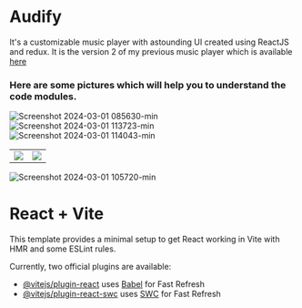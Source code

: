 # Audify

It's a customizable music player with astounding UI created using ReactJS and redux. It is the version 2 of my previous music player which is available [here](https://github.com/Super7000/My-Second-UI)

<h3>Here are some pictures which will help you to understand the code modules.</h3>

![Screenshot 2024-03-01 085630-min](https://github.com/Super7000/A-Music-Player/assets/86580414/8206d7a6-1616-4c67-8c2c-2a549b42738b)
![Screenshot 2024-03-01 113723-min](https://github.com/Super7000/A-Music-Player/assets/86580414/0dbfc646-b832-402d-b76e-9f687ef80ee3)
![Screenshot 2024-03-01 114043-min](https://github.com/Super7000/A-Music-Player/assets/86580414/0313909c-b4cc-4da0-89f3-5b24c48eb1ca)

<table>
  <tr>
    <td>      
      <img src="https://github.com/Super7000/A-Music-Player/assets/86580414/2e7b5cd2-4eae-4ffd-b3dd-2be93085831a">
    </td>
    <td>
      <img src="https://github.com/Super7000/A-Music-Player/assets/86580414/c3cae993-3683-48b1-936a-bcd0cc1e8b1a">
    </td>
  </tr>
</table>

![Screenshot 2024-03-01 105720-min](https://github.com/Super7000/A-Music-Player/assets/86580414/4a520cd4-d50d-45e3-b51b-3efb9173889b)

# React + Vite

This template provides a minimal setup to get React working in Vite with HMR and some ESLint rules.

Currently, two official plugins are available:

- [@vitejs/plugin-react](https://github.com/vitejs/vite-plugin-react/blob/main/packages/plugin-react/README.md) uses [Babel](https://babeljs.io/) for Fast Refresh
- [@vitejs/plugin-react-swc](https://github.com/vitejs/vite-plugin-react-swc) uses [SWC](https://swc.rs/) for Fast Refresh
